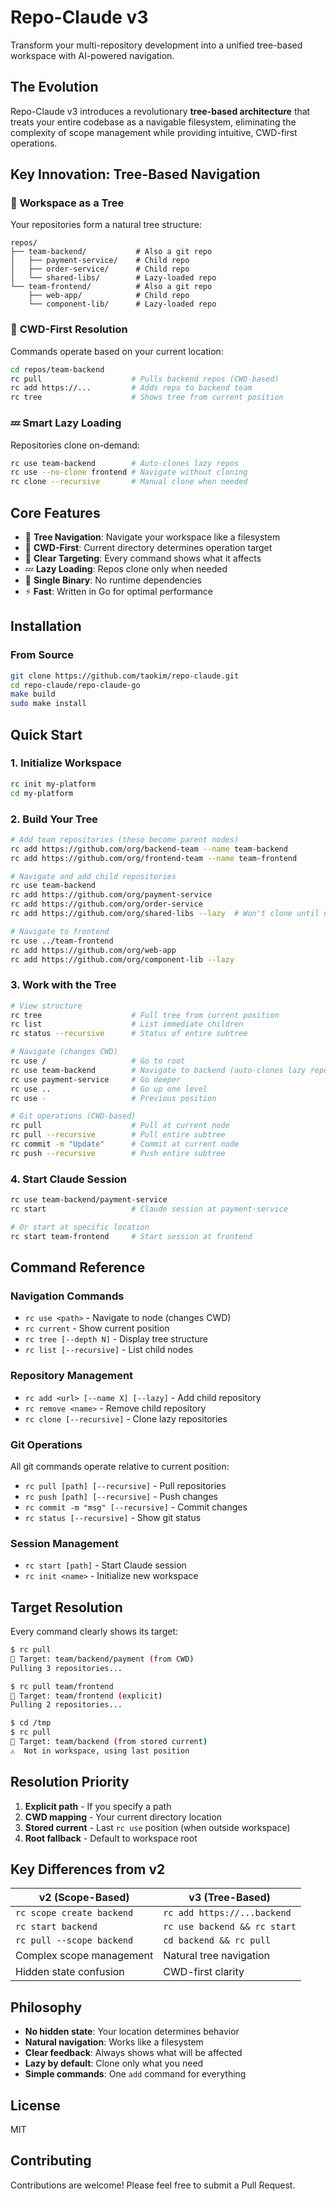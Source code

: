 # Repo-Claude v3

Transform your multi-repository development into a unified tree-based workspace with AI-powered navigation.

## The Evolution

Repo-Claude v3 introduces a revolutionary **tree-based architecture** that treats your entire codebase as a navigable filesystem, eliminating the complexity of scope management while providing intuitive, CWD-first operations.

## Key Innovation: Tree-Based Navigation

### 🌳 **Workspace as a Tree**
Your repositories form a natural tree structure:
```
repos/
├── team-backend/           # Also a git repo
│   ├── payment-service/    # Child repo
│   ├── order-service/      # Child repo
│   └── shared-libs/        # Lazy-loaded repo
└── team-frontend/          # Also a git repo
    ├── web-app/            # Child repo
    └── component-lib/      # Lazy-loaded repo
```

### 📍 **CWD-First Resolution**
Commands operate based on your current location:
```bash
cd repos/team-backend
rc pull                    # Pulls backend repos (CWD-based)
rc add https://...         # Adds repo to backend team
rc tree                    # Shows tree from current position
```

### 💤 **Smart Lazy Loading**
Repositories clone on-demand:
```bash
rc use team-backend        # Auto-clones lazy repos
rc use --no-clone frontend # Navigate without cloning
rc clone --recursive       # Manual clone when needed
```

## Core Features

- 🌳 **Tree Navigation**: Navigate your workspace like a filesystem
- 📍 **CWD-First**: Current directory determines operation target
- 🎯 **Clear Targeting**: Every command shows what it affects
- 💤 **Lazy Loading**: Repos clone only when needed
- 🚀 **Single Binary**: No runtime dependencies
- ⚡ **Fast**: Written in Go for optimal performance

## Installation

### From Source

```bash
git clone https://github.com/taokim/repo-claude.git
cd repo-claude/repo-claude-go
make build
sudo make install
```

## Quick Start

### 1. Initialize Workspace

```bash
rc init my-platform
cd my-platform
```

### 2. Build Your Tree

```bash
# Add team repositories (these become parent nodes)
rc add https://github.com/org/backend-team --name team-backend
rc add https://github.com/org/frontend-team --name team-frontend

# Navigate and add child repositories
rc use team-backend
rc add https://github.com/org/payment-service
rc add https://github.com/org/order-service
rc add https://github.com/org/shared-libs --lazy  # Won't clone until needed

# Navigate to frontend
rc use ../team-frontend
rc add https://github.com/org/web-app
rc add https://github.com/org/component-lib --lazy
```

### 3. Work with the Tree

```bash
# View structure
rc tree                    # Full tree from current position
rc list                    # List immediate children
rc status --recursive      # Status of entire subtree

# Navigate (changes CWD)
rc use /                   # Go to root
rc use team-backend        # Navigate to backend (auto-clones lazy repos)
rc use payment-service     # Go deeper
rc use ..                  # Go up one level
rc use -                   # Previous position

# Git operations (CWD-based)
rc pull                    # Pull at current node
rc pull --recursive        # Pull entire subtree
rc commit -m "Update"      # Commit at current node
rc push --recursive        # Push entire subtree
```

### 4. Start Claude Session

```bash
rc use team-backend/payment-service
rc start                   # Claude session at payment-service

# Or start at specific location
rc start team-frontend     # Start session at frontend
```

## Command Reference

### Navigation Commands
- `rc use <path>` - Navigate to node (changes CWD)
- `rc current` - Show current position
- `rc tree [--depth N]` - Display tree structure
- `rc list [--recursive]` - List child nodes

### Repository Management
- `rc add <url> [--name X] [--lazy]` - Add child repository
- `rc remove <name>` - Remove child repository
- `rc clone [--recursive]` - Clone lazy repositories

### Git Operations
All git commands operate relative to current position:
- `rc pull [path] [--recursive]` - Pull repositories
- `rc push [path] [--recursive]` - Push changes
- `rc commit -m "msg" [--recursive]` - Commit changes
- `rc status [--recursive]` - Show git status

### Session Management
- `rc start [path]` - Start Claude session
- `rc init <name>` - Initialize new workspace

## Target Resolution

Every command clearly shows its target:

```bash
$ rc pull
🎯 Target: team/backend/payment (from CWD)
Pulling 3 repositories...

$ rc pull team/frontend
🎯 Target: team/frontend (explicit)
Pulling 2 repositories...

$ cd /tmp
$ rc pull
🎯 Target: team/backend (from stored current)
⚠️  Not in workspace, using last position
```

## Resolution Priority

1. **Explicit path** - If you specify a path
2. **CWD mapping** - Your current directory location
3. **Stored current** - Last `rc use` position (when outside workspace)
4. **Root fallback** - Default to workspace root

## Key Differences from v2

| v2 (Scope-Based) | v3 (Tree-Based) |
|------------------|-----------------|
| `rc scope create backend` | `rc add https://...backend` |
| `rc start backend` | `rc use backend && rc start` |
| `rc pull --scope backend` | `cd backend && rc pull` |
| Complex scope management | Natural tree navigation |
| Hidden state confusion | CWD-first clarity |

## Philosophy

- **No hidden state**: Your location determines behavior
- **Natural navigation**: Works like a filesystem
- **Clear feedback**: Always shows what will be affected
- **Lazy by default**: Clone only what you need
- **Simple commands**: One `add` command for everything

## License

MIT

## Contributing

Contributions are welcome! Please feel free to submit a Pull Request.